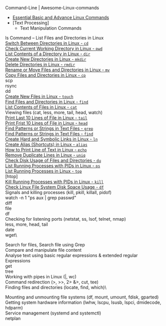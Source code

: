 Command-Line | Awesome-Linux-commands
  - [Essential Basic and Advance Linux Commands](#Essential-Basic-and-Advance-Linux-Commands)
  - [Text Processing]
     - Text Manipulation Commands 



ls Command – List Files and Directories in Linux\
[Switch Between Directories in Linux - `cd`](https://www.tecmint.com/cd-command-in-linux/)\
[Check Current Working Directory in Linux - `pwd`](https://www.tecmint.com/pwd-command-examples/)\
[List Contents of a Directory in Linux - `dir`](https://www.tecmint.com/linux-dir-command-usage-with-examples/)\
[Create New Directories in Linux - `mkdir`](https://www.tecmint.com/mkdir-command-examples/)\
[Delete Directories in Linux - `rmdir`](https://www.tecmint.com/rmdir-command-examples/)\
[Rename or Move Files and Directories in Linux - `mv`](https://www.tecmint.com/mv-command-linux-examples/)\
[Copy Files and Directories in Linux - `cp`](https://www.tecmint.com/cp-command-examples/)\
scp\
rsync\
dd\
[Create New Files in Linux - `touch`](https://www.tecmint.com/8-pratical-examples-of-linux-touch-command/)\
[Find Files and Directories in Linux - `find`](https://www.tecmint.com/35-practical-examples-of-linux-find-command/)\
[List Contents of Files in Linux - `cat`](https://www.tecmint.com/cat-command-linux/)\
Viewing files (cat, less, more, tail, head, watch)\
[Print Last 10 Lines of File in Linux - `tail`](https://www.tecmint.com/tail-command-linux/)\
[Print Frist 10 Lines of File in Linux - `head`](https://www.tecmint.com/view-contents-of-file-in-linux/)\
[Find Patterns or Strings in Text Files - `grep`](https://www.tecmint.com/12-practical-examples-of-linux-grep-command/)\
[Find Patterns or Strings in Text Files - `find`](https://www.tecmint.com/35-practical-examples-of-linux-find-command/)\
[Create Hard and Symbolic Links in Linux - `ln`](https://www.tecmint.com/create-hard-and-symbolic-links-in-linux/)\
[Create Alias (Shortcuts) in Linux - `alias`](https://www.tecmint.com/create-alias-in-linux/)\
[How to Print Line of Text in Linux - `echo`](https://www.tecmint.com/echo-command-in-linux/)\
[Remove Duplicate Lines in Linux - `uniq`](https://www.tecmint.com/remove-duplicate-lines-linux-files/)\
[Check Disk Usage of Files and Directories - `du`](https://www.tecmint.com/check-linux-disk-usage-of-files-and-directories/)\
[List Running Processes with PIDs in Linux - `ps`]()\
[List Running Processes in Linux - `top`]()\
[htop]\
[Kill Running Processes with PIDs in Linux - `kill`]()\
[Check Linux File System Disk Space Usage - `df`](https://www.tecmint.com/how-to-check-disk-space-in-linux/)\
Signals and killing processes (kill, pkill, killall, pidof)\
watch -n 1 "ps aux | grep passwd"\
diff\
file\
df\
Checking for listening ports (netstat, ss, lsof, telnet, nmap)\
less, more, head, tail\
date\
wget\

Search for files, Search file using Grep\
Compare and manipulate file content\
Analyse text using basic regular expressions & extended regular Expressions\
get\
tree\
Working with pipes in Linux (|, wc)\
Command redirection (>, >>, 2> &>, cut, tee)\
Finding files and directories (locate, find, which)\



Mounting and unmounting file systems (df, mount, umount, fdisk, gparted)\
Getting system hardware information (lwhw, lscpu, lsusb, lspci, dmidecode, hdparm)\
Service management (systemd and systemctl)\
netplan
